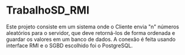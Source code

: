 # TrabalhoSD_RMI

Este projeto consiste em um sistema onde o Cliente envia "n" números aleatórios para o servidor, que deve retorná-los de forma ordenada e guardar os valores em um banco de dados. A conexão é feita usando interface RMI e o SGBD escolhido foi o PostgreSQL.
